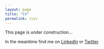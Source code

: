 ```yaml
---
layout: page
title: "CV"
permalink: /cv/
---
```


This page is under construction...

In the meantime find me on [LinkedIn](https://www.linkedin.com/in/langfab/) or [Twitter](https://twitter.com/langfab).
